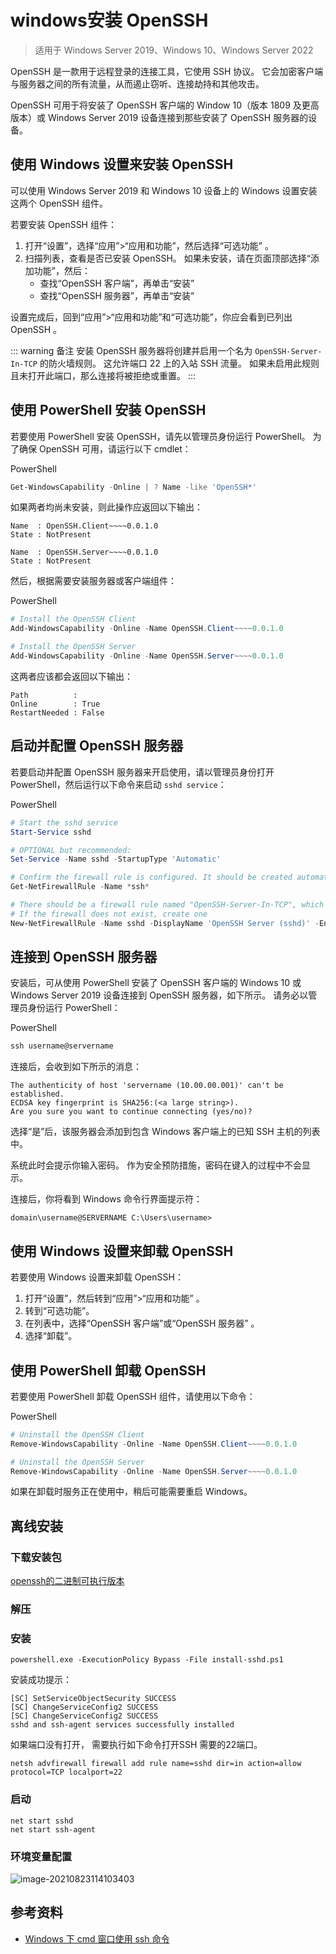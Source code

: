 # windows安装 OpenSSH

> 适用于 Windows Server 2019、Windows 10、Windows Server 2022

OpenSSH 是一款用于远程登录的连接工具，它使用 SSH 协议。 它会加密客户端与服务器之间的所有流量，从而遏止窃听、连接劫持和其他攻击。

OpenSSH 可用于将安装了 OpenSSH 客户端的 Window 10（版本 1809 及更高版本）或 Windows Server 2019 设备连接到那些安装了 OpenSSH 服务器的设备。

## 使用 Windows 设置来安装 OpenSSH

可以使用 Windows Server 2019 和 Windows 10 设备上的 Windows 设置安装这两个 OpenSSH 组件。

若要安装 OpenSSH 组件：

1. 打开“设置”，选择“应用”>“应用和功能”，然后选择“可选功能” 。
2. 扫描列表，查看是否已安装 OpenSSH。 如果未安装，请在页面顶部选择“添加功能”，然后：
   - 查找“OpenSSH 客户端”，再单击“安装”
   - 查找“OpenSSH 服务器”，再单击“安装”

设置完成后，回到“应用”>“应用和功能”和“可选功能”，你应会看到已列出 OpenSSH 。

::: warning 备注
安装 OpenSSH 服务器将创建并启用一个名为 `OpenSSH-Server-In-TCP` 的防火墙规则。 这允许端口 22 上的入站 SSH 流量。 如果未启用此规则且未打开此端口，那么连接将被拒绝或重置。
:::

## 使用 PowerShell 安装 OpenSSH

若要使用 PowerShell 安装 OpenSSH，请先以管理员身份运行 PowerShell。 为了确保 OpenSSH 可用，请运行以下 cmdlet：

PowerShell

```powershell
Get-WindowsCapability -Online | ? Name -like 'OpenSSH*'
```

如果两者均尚未安装，则此操作应返回以下输出：

```
Name  : OpenSSH.Client~~~~0.0.1.0
State : NotPresent

Name  : OpenSSH.Server~~~~0.0.1.0
State : NotPresent
```

然后，根据需要安装服务器或客户端组件：

PowerShell

```powershell
# Install the OpenSSH Client
Add-WindowsCapability -Online -Name OpenSSH.Client~~~~0.0.1.0

# Install the OpenSSH Server
Add-WindowsCapability -Online -Name OpenSSH.Server~~~~0.0.1.0
```

这两者应该都会返回以下输出：

```
Path          :
Online        : True
RestartNeeded : False
```

## 启动并配置 OpenSSH 服务器

若要启动并配置 OpenSSH 服务器来开启使用，请以管理员身份打开 PowerShell，然后运行以下命令来启动 `sshd service`：

PowerShell

```powershell
# Start the sshd service
Start-Service sshd

# OPTIONAL but recommended:
Set-Service -Name sshd -StartupType 'Automatic'

# Confirm the firewall rule is configured. It should be created automatically by setup.
Get-NetFirewallRule -Name *ssh*

# There should be a firewall rule named "OpenSSH-Server-In-TCP", which should be enabled
# If the firewall does not exist, create one
New-NetFirewallRule -Name sshd -DisplayName 'OpenSSH Server (sshd)' -Enabled True -Direction Inbound -Protocol TCP -Action Allow -LocalPort 22
```

## 连接到 OpenSSH 服务器

安装后，可从使用 PowerShell 安装了 OpenSSH 客户端的 Windows 10 或 Windows Server 2019 设备连接到 OpenSSH 服务器，如下所示。 请务必以管理员身份运行 PowerShell：

PowerShell

```powershell
ssh username@servername
```

连接后，会收到如下所示的消息：

```
The authenticity of host 'servername (10.00.00.001)' can't be established.
ECDSA key fingerprint is SHA256:(<a large string>).
Are you sure you want to continue connecting (yes/no)?
```

选择“是”后，该服务器会添加到包含 Windows 客户端上的已知 SSH 主机的列表中。

系统此时会提示你输入密码。 作为安全预防措施，密码在键入的过程中不会显示。

连接后，你将看到 Windows 命令行界面提示符：

```
domain\username@SERVERNAME C:\Users\username>
```

## 使用 Windows 设置来卸载 OpenSSH

若要使用 Windows 设置来卸载 OpenSSH：

1. 打开“设置”，然后转到“应用”>“应用和功能” 。
2. 转到“可选功能”。
3. 在列表中，选择“OpenSSH 客户端”或“OpenSSH 服务器” 。
4. 选择“卸载”。

## 使用 PowerShell 卸载 OpenSSH

若要使用 PowerShell 卸载 OpenSSH 组件，请使用以下命令：

PowerShell

```powershell
# Uninstall the OpenSSH Client
Remove-WindowsCapability -Online -Name OpenSSH.Client~~~~0.0.1.0

# Uninstall the OpenSSH Server
Remove-WindowsCapability -Online -Name OpenSSH.Server~~~~0.0.1.0
```

如果在卸载时服务正在使用中，稍后可能需要重启 Windows。

## 离线安装

### 下载安装包

[openssh的二进制可执行版本](https://github.com/PowerShell/Win32-OpenSSH/releases)

### 解压

### 安装

```
powershell.exe -ExecutionPolicy Bypass -File install-sshd.ps1
```

安装成功提示：

```
[SC] SetServiceObjectSecurity SUCCESS
[SC] ChangeServiceConfig2 SUCCESS
[SC] ChangeServiceConfig2 SUCCESS
sshd and ssh-agent services successfully installed
```

如果端口没有打开， 需要执行如下命令打开SSH 需要的22端口。

```
netsh advfirewall firewall add rule name=sshd dir=in action=allow protocol=TCP localport=22
```

### 启动

```
net start sshd
net start ssh-agent
```

### 环境变量配置

![image-20210823114103403](https://gitee.com/wuyilong/picture-bed/raw/master/img/image-20210823114103403.png)

## 参考资料

- [Windows 下 cmd 窗口使用 ssh 命令](https://blog.csdn.net/wm609972715/article/details/83759114)

